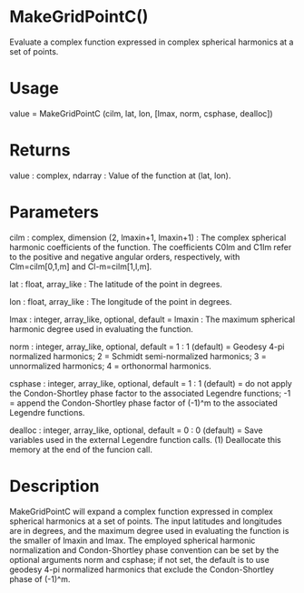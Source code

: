 # MakeGridPointC()

Evaluate a complex function expressed in complex spherical harmonics at a set of points.

# Usage

value = MakeGridPointC (cilm, lat, lon, [lmax, norm, csphase, dealloc])

# Returns

value : complex, ndarray
:   Value of the function at (lat, lon).

# Parameters

cilm : complex, dimension (2, lmaxin+1, lmaxin+1)
:   The complex spherical harmonic coefficients of the function. The coefficients C0lm and C1lm refer to the positive and negative angular orders, respectively, with Clm=cilm[0,1,m] and Cl-m=cilm[1,l,m].

lat : float, array_like
:   The latitude of the point in degrees.

lon : float, array_like
:   The longitude of the point in degrees.

lmax : integer, array_like, optional, default = lmaxin
:   The maximum spherical harmonic degree used in evaluating the function.

norm : integer, array_like, optional, default = 1
:   1 (default) = Geodesy 4-pi normalized harmonics; 2 = Schmidt semi-normalized harmonics; 3 = unnormalized harmonics; 4 = orthonormal harmonics.

csphase : integer, array_like, optional, default = 1
:   1 (default) = do not apply the Condon-Shortley phase factor to the associated Legendre functions; -1 = append the Condon-Shortley phase factor of (-1)^m to the associated Legendre functions.

dealloc : integer, array_like, optional, default = 0
:   0 (default) = Save variables used in the external Legendre function calls. (1) Deallocate this memory at the end of the funcion call.

# Description

MakeGridPointC will expand a complex function expressed in complex spherical harmonics at a set of points. The input latitudes and longitudes are in degrees, and the maximum degree used in evaluating the function is the smaller of lmaxin and lmax. The employed spherical harmonic normalization and Condon-Shortley phase convention can be set by the optional arguments norm and csphase; if not set, the default is to use geodesy 4-pi normalized harmonics that exclude the Condon-Shortley phase of (-1)^m.
